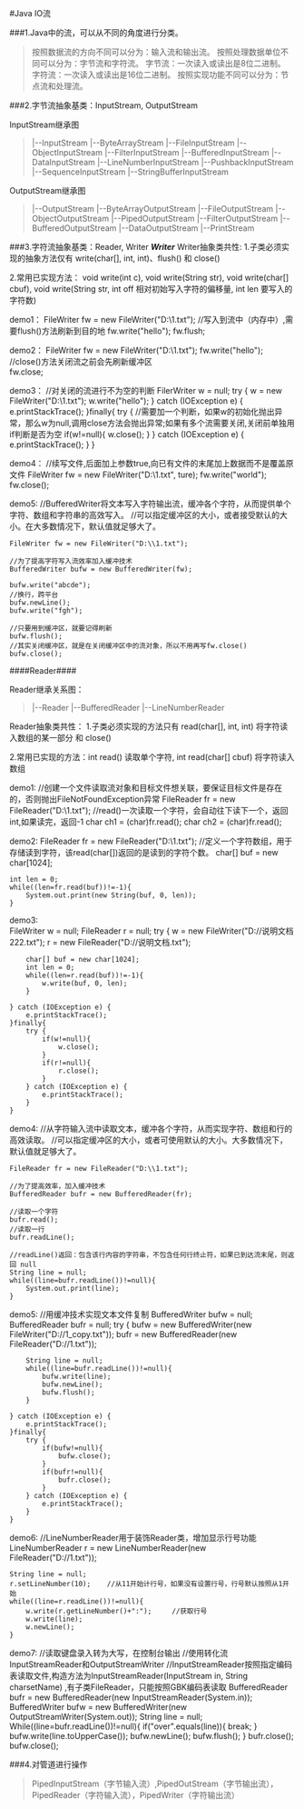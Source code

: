 #Java IO流

###1.Java中的流，可以从不同的角度进行分类。
>	按照数据流的方向不同可以分为：输入流和输出流。
	按照处理数据单位不同可以分为：字节流和字符流。
	 字节流：一次读入或读出是8位二进制。
	 字符流：一次读入或读出是16位二进制。
	按照实现功能不同可以分为：节点流和处理流。
	
###2.字节流抽象基类：InputStream, OutputStream

InputStream继承图
>|--InputStream 
	|--ByteArrayStream
	|--FileInputStream
	|--ObjectInputStream
	|--FilterInputStream
		|--BufferedInputStream
		|--DataInputStream
		|--LineNumberInputStream
		|--PushbackInputStream
	|--SequenceInputStream
	|--StringBufferInputStream
		
OutputStream继承图
>|--OutputStream
	|--ByteArrayOutputStream
	|--FileOutputStream
	|--ObjectOutputStream
	|--PipedOutputStream
	|--FilterOutputStream
	   	|--BufferedOutputStream
	   	|--DataOutputStream
	  	|--PrintStream


###3.字符流抽象基类：Reader, Writer	
***Writer***
Writer抽象类共性:
1.子类必须实现的抽象方法仅有 write(char[], int, int)、flush() 和 close() 

2.常用已实现方法： void write(int c),  void write(String str), void write(char[] cbuf), void write(String str, int off 相对初始写入字符的偏移量, int len 要写入的字符数)
	 
demo1：
 	FileWriter fw = new FileWriter("D:\\1.txt");
	//写入到流中（内存中）,需要flush()方法刷新到目的地
 	fw.write("hello");
 	fw.flush;
 	
demo2：
	FileWriter fw = new FileWriter("D:\\1.txt");
 	fw.write("hello");
	//close()方法关闭流之前会先刷新缓冲区 	
 	fw.close;

demo3：
	//对关闭的流进行不为空的判断
	FilerWriter w = null;
	try {
		w = new FileWriter("D:\\1.txt");
		w.write("hello");
	} catch (IOException e) {
		e.printStackTrace();
	}finally{
		try {
			//需要加一个判断，如果w的初始化抛出异常，那么w为null,调用close方法会抛出异常;如果有多个流需要关闭,关闭前单独用if判断是否为空
			if(w!=null){
				w.close();
			}
		} catch (IOException e) {
			e.printStackTrace();
		}
	}	 

demo4：
	//续写文件,后面加上参数true,向已有文件的末尾加上数据而不是覆盖原文件
	FileWriter fw = new FileWriter("D:\\1.txt", ture);
	fw.write("world");
	fw.close();

demo5:
	//BufferedWriter将文本写入字符输出流，缓冲各个字符，从而提供单个字符、数组和字符串的高效写入。 
	//可以指定缓冲区的大小，或者接受默认的大小。在大多数情况下，默认值就足够大了。
	
	FileWriter fw = new FileWriter("D:\\1.txt");
	
	//为了提高字符写入流效率加入缓冲技术
	BufferedWriter bufw = new BufferedWriter(fw);
	
	bufw.write("abcde");
	//换行，跨平台
	bufw.newLine();
	bufw.write("fgh");
	
	//只要用到缓冲区，就要记得刷新
	bufw.flush();
	//其实关闭缓冲区，就是在关闭缓冲区中的流对象，所以不用再写fw.close()
	bufw.close();
				
####Reader####

Reader继承关系图：

>|--Reader
	|--BufferedReader
		|--LineNumberReader

Reader抽象类共性：
1.子类必须实现的方法只有 read(char[], int, int) 将字符读入数组的某一部分 和 close()
	
2.常用已实现的方法：int read() 读取单个字符, int read(char[] cbuf) 将字符读入数组 
	
demo1:
	//创建一个文件读取流对象和目标文件想关联，要保证目标文件是存在的，否则抛出FileNotFoundException异常
	FileReader fr = new FileReader("D:\\1.txt");
	//read()一次读取一个字符，会自动往下读下一个，返回int,如果读完，返回-1
	char ch1 = (char)fr.read();
	char ch2 = (char)fr.read();
 
demo2:
	FileReader fr = new FileReader("D:\\1.txt");
	//定义一个字符数组，用于存储读到字符，该read(char[])返回的是读到的字符个数。
	char[] buf = new char[1024];
	
	int len = 0;
	while((len=fr.read(buf))!=-1){
		System.out.print(new String(buf, 0, len));
	}
	
demo3:	
	FileWriter w = null;
	FileReader r = null;
	try {
		w = new FileWriter("D://说明文档222.txt");
		r = new FileReader("D://说明文档.txt");
		
		char[] buf = new char[1024];
		int len = 0;
		while((len=r.read(buf))!=-1){
			w.write(buf, 0, len);
		}

	} catch (IOException e) {
		e.printStackTrace();
	}finally{
		try {
			if(w!=null){
				w.close();
			}
			if(r!=null){
				r.close();
			}
		} catch (IOException e) {
			e.printStackTrace();
		}
	}
	
demo4:
	//从字符输入流中读取文本，缓冲各个字符，从而实现字符、数组和行的高效读取。 
	//可以指定缓冲区的大小，或者可使用默认的大小。大多数情况下，默认值就足够大了。
	
	FileReader fr = new FileReader("D:\\1.txt");
	
	//为了提高效率，加入缓冲技术
	BufferedReader bufr = new BufferedReader(fr);
	
	//读取一个字符
	bufr.read();
	//读取一行
	bufr.readLine();
	
	//readLine()返回：包含该行内容的字符串，不包含任何行终止符，如果已到达流末尾，则返回 null 
	String line = null;
	while((line=bufr.readLine())!=null){
		System.out.print(line);
	}
	
demo5:
	//用缓冲技术实现文本文件复制
	BufferedWriter bufw = null;
	BufferedReader bufr = null;
	try {
		bufw = new BufferedWriter(new FileWriter("D://1_copy.txt"));
		bufr = new BufferedReader(new FileReader("D://1.txt"));
		
		String line = null;
		while((line=bufr.readLine())!=null){
			bufw.write(line);
			bufw.newLine();
			bufw.flush();
		}
		
	} catch (IOException e) {
		e.printStackTrace();
	}finally{
		try {
			if(bufw!=null){
				bufw.close();
			}
			if(bufr!=null){
				bufr.close();
			}
		} catch (IOException e) {
			e.printStackTrace();
		}
	}
	
demo6:
	//LineNumberReader用于装饰Reader类，增加显示行号功能
	LineNumberReader r = new LineNumberReader(new FileReader("D://1.txt"));
	
	String line = null;
	r.setLineNumber(10);	//从11开始计行号，如果没有设置行号，行号默认按照从1开始 
	while((line=r.readLine())!=null){
		w.write(r.getLineNumber()+":");		//获取行号
		w.write(line);
		w.newLine();
	}
	
demo7:
	//读取键盘录入转为大写，在控制台输出
	//使用转化流	InputStreamReader和OutputStreamWriter
	//InputStreamReader按照指定编码表读取文件,构造方法为InputStreamReader(InputStream in, String charsetName) ,有子类FileReader，只能按照GBK编码表读取
	BufferedReader bufr = new BufferedReader(new InputStreamReader(System.in));
	BufferedWriter bufw = new BufferedWriter(new OutputStreamWriter(System.out));
	String line = null;
	While((line=bufr.readLine())!=null){
		if("over".equals(line)){
			break;
		}
		bufw.write(line.toUpperCase());
		bufw.newLine();
		bufw.flush();
	}
	bufr.close();
	bufw.close();
		
					

###4.对管道进行操作
>PipedInputStream（字节输入流）,PipedOutStream（字节输出流），PipedReader（字符输入流），PipedWriter（字符输出流）
